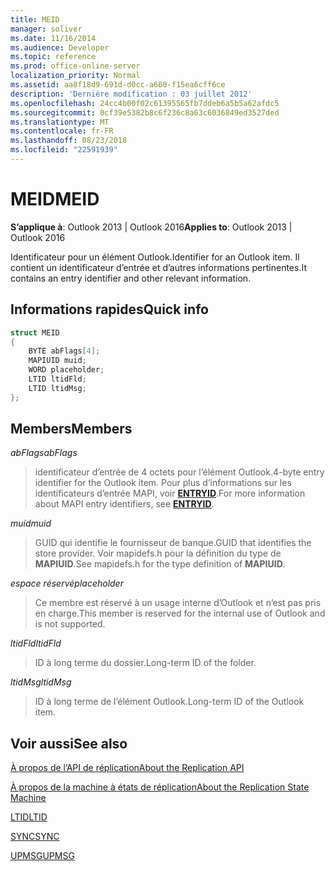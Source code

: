 ```yaml
---
title: MEID
manager: soliver
ms.date: 11/16/2014
ms.audience: Developer
ms.topic: reference
ms.prod: office-online-server
localization_priority: Normal
ms.assetid: aa8f18d9-691d-d0cc-a660-f15ea6cff6ce
description: 'Dernière modification : 03 juillet 2012'
ms.openlocfilehash: 24cc4b00f02c61395565fb7ddeb6a5b5a62afdc5
ms.sourcegitcommit: 0cf39e5382b8c6f236c8a63c6036849ed3527ded
ms.translationtype: MT
ms.contentlocale: fr-FR
ms.lasthandoff: 08/23/2018
ms.locfileid: "22591939"
---
```

# <a name="meid"></a><span data-ttu-id="496a8-103">MEID</span><span class="sxs-lookup"><span data-stu-id="496a8-103">MEID</span></span>

 
  
<span data-ttu-id="496a8-104">**S’applique à**: Outlook 2013 | Outlook 2016</span><span class="sxs-lookup"><span data-stu-id="496a8-104">**Applies to**: Outlook 2013 | Outlook 2016</span></span> 
  
<span data-ttu-id="496a8-105">Identificateur pour un élément Outlook.</span><span class="sxs-lookup"><span data-stu-id="496a8-105">Identifier for an Outlook item.</span></span> <span data-ttu-id="496a8-106">Il contient un identificateur d’entrée et d’autres informations pertinentes.</span><span class="sxs-lookup"><span data-stu-id="496a8-106">It contains an entry identifier and other relevant information.</span></span>
  
## <a name="quick-info"></a><span data-ttu-id="496a8-107">Informations rapides</span><span class="sxs-lookup"><span data-stu-id="496a8-107">Quick info</span></span>

```cpp
struct MEID 
{ 
    BYTE abFlags[4]; 
    MAPIUID muid; 
    WORD placeholder; 
    LTID ltidFld; 
    LTID ltidMsg; 
};
```

## <a name="members"></a><span data-ttu-id="496a8-108">Members</span><span class="sxs-lookup"><span data-stu-id="496a8-108">Members</span></span>

 <span data-ttu-id="496a8-109">_abFlags_</span><span class="sxs-lookup"><span data-stu-id="496a8-109">_abFlags_</span></span>
  
> <span data-ttu-id="496a8-110">identificateur d’entrée de 4 octets pour l’élément Outlook.</span><span class="sxs-lookup"><span data-stu-id="496a8-110">4-byte entry identifier for the Outlook item.</span></span> <span data-ttu-id="496a8-111">Pour plus d’informations sur les identificateurs d’entrée MAPI, voir **[ENTRYID](entryid.md)**.</span><span class="sxs-lookup"><span data-stu-id="496a8-111">For more information about MAPI entry identifiers, see **[ENTRYID](entryid.md)**.</span></span> 
    
 <span data-ttu-id="496a8-112">_muid_</span><span class="sxs-lookup"><span data-stu-id="496a8-112">_muid_</span></span>
  
> <span data-ttu-id="496a8-113">GUID qui identifie le fournisseur de banque.</span><span class="sxs-lookup"><span data-stu-id="496a8-113">GUID that identifies the store provider.</span></span> <span data-ttu-id="496a8-114">Voir mapidefs.h pour la définition du type de **MAPIUID**.</span><span class="sxs-lookup"><span data-stu-id="496a8-114">See mapidefs.h for the type definition of **MAPIUID**.</span></span> 
    
 <span data-ttu-id="496a8-115">_espace réservé_</span><span class="sxs-lookup"><span data-stu-id="496a8-115">_placeholder_</span></span>
  
> <span data-ttu-id="496a8-116">Ce membre est réservé à un usage interne d’Outlook et n’est pas pris en charge.</span><span class="sxs-lookup"><span data-stu-id="496a8-116">This member is reserved for the internal use of Outlook and is not supported.</span></span>
    
 <span data-ttu-id="496a8-117">_ltidFld_</span><span class="sxs-lookup"><span data-stu-id="496a8-117">_ltidFld_</span></span>
  
> <span data-ttu-id="496a8-118">ID à long terme du dossier.</span><span class="sxs-lookup"><span data-stu-id="496a8-118">Long-term ID of the folder.</span></span>
    
 <span data-ttu-id="496a8-119">_ltidMsg_</span><span class="sxs-lookup"><span data-stu-id="496a8-119">_ltidMsg_</span></span>
  
> <span data-ttu-id="496a8-120">ID à long terme de l’élément Outlook.</span><span class="sxs-lookup"><span data-stu-id="496a8-120">Long-term ID of the Outlook item.</span></span>
    
## <a name="see-also"></a><span data-ttu-id="496a8-121">Voir aussi</span><span class="sxs-lookup"><span data-stu-id="496a8-121">See also</span></span>



[<span data-ttu-id="496a8-122">À propos de l’API de réplication</span><span class="sxs-lookup"><span data-stu-id="496a8-122">About the Replication API</span></span>](about-the-replication-api.md)
  
[<span data-ttu-id="496a8-123">À propos de la machine à états de réplication</span><span class="sxs-lookup"><span data-stu-id="496a8-123">About the Replication State Machine</span></span>](about-the-replication-state-machine.md)
  
[<span data-ttu-id="496a8-124">LTID</span><span class="sxs-lookup"><span data-stu-id="496a8-124">LTID</span></span>](ltid.md)
  
[<span data-ttu-id="496a8-125">SYNC</span><span class="sxs-lookup"><span data-stu-id="496a8-125">SYNC</span></span>](sync.md)
  
[<span data-ttu-id="496a8-126">UPMSG</span><span class="sxs-lookup"><span data-stu-id="496a8-126">UPMSG</span></span>](upmsg.md)

